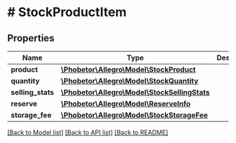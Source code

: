 # # StockProductItem

## Properties

Name | Type | Description | Notes
------------ | ------------- | ------------- | -------------
**product** | [**\Phobetor\Allegro\Model\StockProduct**](StockProduct.md) |  | [optional]
**quantity** | [**\Phobetor\Allegro\Model\StockQuantity**](StockQuantity.md) |  | [optional]
**selling_stats** | [**\Phobetor\Allegro\Model\StockSellingStats**](StockSellingStats.md) |  | [optional]
**reserve** | [**\Phobetor\Allegro\Model\ReserveInfo**](ReserveInfo.md) |  | [optional]
**storage_fee** | [**\Phobetor\Allegro\Model\StockStorageFee**](StockStorageFee.md) |  | [optional]

[[Back to Model list]](../../README.md#models) [[Back to API list]](../../README.md#endpoints) [[Back to README]](../../README.md)
